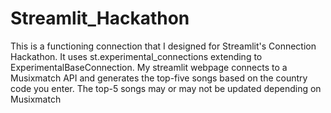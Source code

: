 # Streamlit_Hackathon
This is a functioning connection that I designed for Streamlit's Connection Hackathon. It uses st.experimental_connections extending to  ExperimentalBaseConnection. My streamlit webpage connects to a Musixmatch API and generates the top-five songs based on the country code you enter. The top-5 songs may or may not be updated depending on Musixmatch
